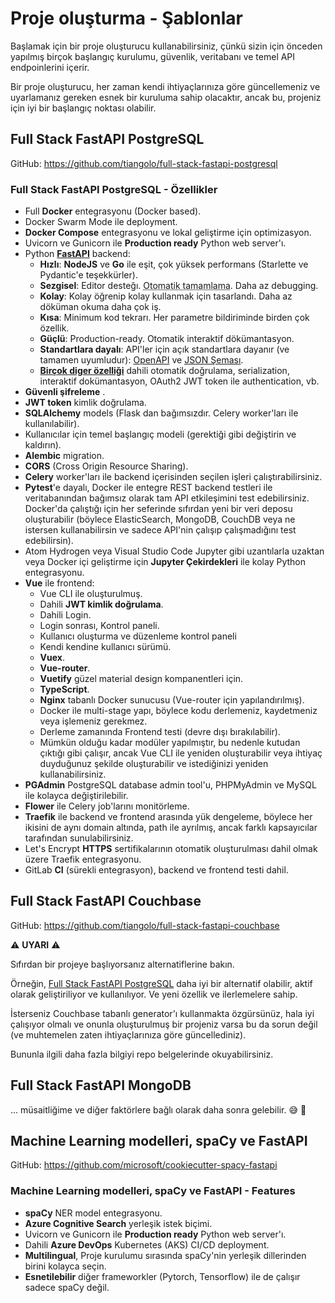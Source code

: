# Proje oluşturma - Şablonlar

Başlamak için bir proje oluşturucu kullanabilirsiniz, çünkü sizin için önceden yapılmış birçok başlangıç ​​kurulumu, güvenlik, veritabanı ve temel API endpoinlerini içerir.

Bir proje oluşturucu, her zaman kendi ihtiyaçlarınıza göre güncellemeniz ve uyarlamanız gereken esnek bir kuruluma sahip olacaktır, ancak bu, projeniz için iyi bir başlangıç ​​noktası olabilir.

## Full Stack FastAPI PostgreSQL

GitHub: <a href="https://github.com/tiangolo/full-stack-fastapi-postgresql" class="external-link" target="_blank">https://github.com/tiangolo/full-stack-fastapi-postgresql</a>

### Full Stack FastAPI PostgreSQL - Özellikler

* Full **Docker** entegrasyonu (Docker based).
* Docker Swarm Mode ile deployment.
* **Docker Compose** entegrasyonu ve lokal geliştirme için optimizasyon.
* Uvicorn ve Gunicorn ile **Production ready** Python web server'ı.
* Python <a href="https://github.com/tiangolo/fastapi" class="external-link" target="_blank">**FastAPI**</a> backend:
    * **Hızlı**: **NodeJS** ve **Go** ile eşit, çok yüksek performans (Starlette ve Pydantic'e teşekkürler).
    * **Sezgisel**: Editor desteğı. <abbr title="auto-complete, IntelliSense gibi isimlerle de bilinir">Otomatik tamamlama</abbr>. Daha az debugging.
    * **Kolay**: Kolay öğrenip kolay kullanmak için tasarlandı. Daha az döküman okuma daha çok iş.
    * **Kısa**: Minimum kod tekrarı. Her parametre bildiriminde birden çok özellik.
    * **Güçlü**: Production-ready. Otomatik interaktif dökümantasyon.
    * **Standartlara dayalı**: API'ler için açık standartlara dayanır (ve tamamen uyumludur): <a href="https://github.com/OAI/OpenAPI-Specification" class="external-link" target="_blank">OpenAPI</a> ve <a href="https://json-schema.org/" class="external-link" target="_blank">JSON Şeması</a>.
    * <a href="https://fastapi.tiangolo.com/features/" class="external-link" target="_blank">**Birçok diger özelliği**</a> dahili otomatik doğrulama, serialization, interaktif dokümantasyon, OAuth2 JWT token ile authentication, vb.
* **Güvenli şifreleme** .
* **JWT token** kimlik doğrulama.
* **SQLAlchemy** models (Flask dan bağımsızdır. Celery worker'ları ile kullanılabilir).
* Kullanıcılar için temel başlangıç ​​modeli (gerektiği gibi değiştirin ve kaldırın).
* **Alembic** migration.
* **CORS** (Cross Origin Resource Sharing).
* **Celery** worker'ları ile backend içerisinden seçilen işleri çalıştırabilirsiniz.
* **Pytest**'e dayalı, Docker ile entegre REST backend testleri ile veritabanından bağımsız olarak tam API etkileşimini test edebilirsiniz. Docker'da çalıştığı için her seferinde sıfırdan yeni bir veri deposu oluşturabilir (böylece ElasticSearch, MongoDB, CouchDB veya ne istersen kullanabilirsin ve sadece API'nin çalışıp çalışmadığını test edebilirsin).
* Atom Hydrogen veya Visual Studio Code Jupyter gibi uzantılarla uzaktan veya Docker içi geliştirme için **Jupyter Çekirdekleri** ile kolay Python entegrasyonu.
* **Vue** ile frontend:
    * Vue CLI ile oluşturulmuş.
    * Dahili **JWT kimlik doğrulama**.
    * Dahili Login.
    * Login sonrası, Kontrol paneli.
    * Kullanıcı oluşturma ve düzenleme kontrol paneli
    * Kendi kendine kullanıcı sürümü.
    * **Vuex**.
    * **Vue-router**.
    * **Vuetify** güzel material design kompanentleri için.
    * **TypeScript**.
    * **Nginx** tabanlı Docker sunucusu (Vue-router için yapılandırılmış).
    * Docker ile multi-stage yapı, böylece kodu derlemeniz, kaydetmeniz veya işlemeniz gerekmez.
    * Derleme zamanında Frontend testi (devre dışı bırakılabilir).
    * Mümkün olduğu kadar modüler yapılmıştır, bu nedenle kutudan çıktığı gibi çalışır, ancak Vue CLI ile yeniden oluşturabilir veya ihtiyaç duyduğunuz şekilde oluşturabilir ve istediğinizi yeniden kullanabilirsiniz.
* **PGAdmin** PostgreSQL database admin tool'u, PHPMyAdmin ve MySQL ile kolayca değiştirilebilir.
* **Flower** ile Celery job'larını monitörleme.
* **Traefik** ile backend ve frontend arasında yük dengeleme, böylece her ikisini de aynı domain altında, path ile ayrılmış, ancak farklı kapsayıcılar tarafından sunulabilirsiniz.
* Let's Encrypt **HTTPS** sertifikalarının otomatik oluşturulması dahil olmak üzere Traefik entegrasyonu.
* GitLab **CI** (sürekli entegrasyon), backend ve frontend testi dahil.

## Full Stack FastAPI Couchbase

GitHub: <a href="https://github.com/tiangolo/full-stack-fastapi-couchbase" class="external-link" target="_blank">https://github.com/tiangolo/full-stack-fastapi-couchbase</a>

⚠️ **UYARI** ⚠️

Sıfırdan bir projeye başlıyorsanız alternatiflerine bakın.

Örneğin,  <a href="https://github.com/tiangolo/full-stack-fastapi-postgresql" class="external-link" target="_blank">Full Stack FastAPI PostgreSQL</a> daha iyi bir alternatif olabilir, aktif olarak geliştiriliyor ve kullanılıyor. Ve yeni özellik ve ilerlemelere sahip.

İsterseniz Couchbase tabanlı generator'ı kullanmakta özgürsünüz, hala iyi çalışıyor olmalı ve onunla oluşturulmuş bir projeniz varsa bu da sorun değil (ve muhtemelen zaten ihtiyaçlarınıza göre güncellediniz).

Bununla ilgili daha fazla bilgiyi repo belgelerinde okuyabilirsiniz.

## Full Stack FastAPI MongoDB

... müsaitliğime ve diğer faktörlere bağlı olarak daha sonra gelebilir. 😅 🎉

## Machine Learning modelleri, spaCy ve FastAPI

GitHub: <a href="https://github.com/microsoft/cookiecutter-spacy-fastapi" class="external-link" target="_blank">https://github.com/microsoft/cookiecutter-spacy-fastapi</a>

### Machine Learning modelleri, spaCy ve FastAPI - Features

* **spaCy** NER model entegrasyonu.
* **Azure Cognitive Search** yerleşik istek biçimi.
* Uvicorn ve Gunicorn ile **Production ready** Python web server'ı.
* Dahili **Azure DevOps** Kubernetes (AKS) CI/CD deployment.
* **Multilingual**, Proje kurulumu sırasında spaCy'nin yerleşik dillerinden birini kolayca seçin.
* **Esnetilebilir** diğer frameworkler (Pytorch, Tensorflow) ile de çalışır sadece spaCy değil.
